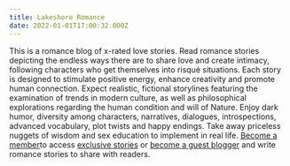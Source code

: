 ```yaml
---
title: Lakeshore Romance
date: 2022-01-01T17:00:32.000Z
---
```

This is a romance blog of x-rated love stories. Read romance stories depicting the endless ways there are to share love and create intimacy, following characters who get themselves into risqué situations. Each story is designed to stimulate positive energy, enhance creativity and promote human connection. Expect realistic, fictional storylines featuring the examination of trends in modern culture, as well as philosophical explorations regarding the human condition and will of Nature. Enjoy dark humor, diversity among characters, narratives, dialogues, introspections, advanced vocabulary, plot twists and happy endings. Take away priceless nuggets of wisdom and sex education to implement in real life. [Become a member](https://laurenlakeshore.com/membership/)to access [exclusive stories](https://laurenlakeshore.com/tag/exclusive-stories/) or [become a guest blogger](https://laurenlakeshore.com/tag/guest-blog-posts/) and write romance stories to share with readers.